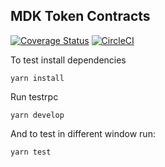 ## MDK Token Contracts

[![Coverage Status](https://coveralls.io/repos/github/mdkis/mdktoken/badge.svg?branch=master)](https://coveralls.io/github/mdkis/mdktoken?branch=master) [![CircleCI](https://circleci.com/gh/mdkis/mdktoken.svg?style=svg)](https://circleci.com/gh/mdkis/mdktoken)

To test install dependencies
```
yarn install
```
Run testrpc
```
yarn develop
```
And to test in different window run:
```
yarn test
```
